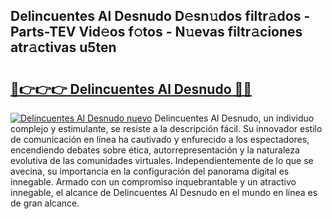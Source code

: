## Delincuentes Al Desnudo D𝚎sn𝚞dos filtr𝚊dos - Parts-TEV Vid𝚎os f𝚘tos - N𝚞evas filtr𝚊ciones atr𝚊ctivas u5ten

# <h2><a href="http://mb0ccv.tromn.icu/?c=Delincuentes+Al+Desnudo">🔗👉👉👉 Delincuentes Al Desnudo 🔗🔗</a></h2>

[![Delincuentes Al Desnudo nuevo](https://i.imgur.com/pEAQMta.gif)](http://mb0ccv.tromn.icu/?c=Delincuentes+Al+Desnudo)
Delincuentes Al Desnudo, un individuo complejo y estimulante, se resiste a la descripción fácil. Su innovador estilo de comunicación en línea ha cautivado y enfurecido a los espectadores, encendiendo debates sobre ética, autorrepresentación y la naturaleza evolutiva de las comunidades virtuales. Independientemente de lo que se avecina, su importancia en la configuración del panorama digital es innegable. Armado con un compromiso inquebrantable y un atractivo innegable, el alcance de Delincuentes Al Desnudo en el mundo en línea es de gran alcance.
